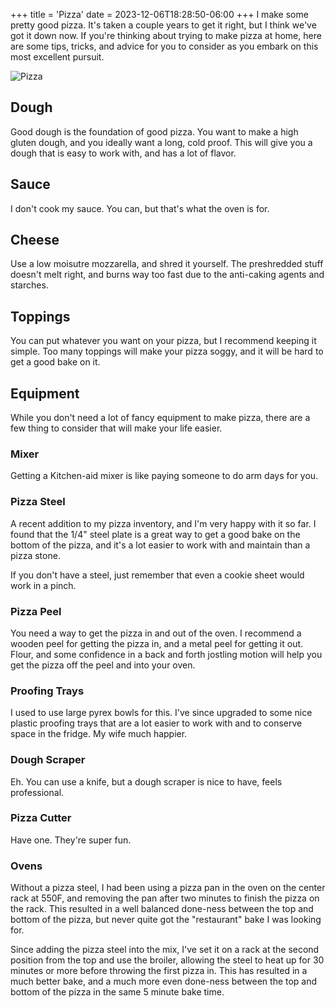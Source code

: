 +++
title = 'Pizza'
date = 2023-12-06T18:28:50-06:00
+++
I make some pretty good pizza. It's taken a couple years to get it right, but I think we've got it down now. If you're thinking about trying to make pizza at home, here are some tips, tricks, and advice for you to consider as you embark on this most excellent pursuit.

![Pizza](/images/Pizza/Dec-2023-1.jpg)

## Dough
Good dough is the foundation of good pizza. You want to make a high gluten dough, and you ideally want a long, cold proof. This will give you a dough that is easy to work with, and has a lot of flavor.

## Sauce
I don't cook my sauce. You can, but that's what the oven is for.

## Cheese
Use a low moisutre mozzarella, and shred it yourself. The preshredded stuff doesn't melt right, and burns way too fast due to the anti-caking agents and starches.

## Toppings
You can put whatever you want on your pizza, but I recommend keeping it simple. Too many toppings will make your pizza soggy, and it will be hard to get a good bake on it.

## Equipment

While you don't need a lot of fancy equipment to make pizza, there are a few thing to consider that will make your life easier.

### Mixer
Getting a Kitchen-aid mixer is like paying someone to do arm days for you.  

### Pizza Steel
A recent addition to my pizza inventory, and I'm very happy with it so far. I found that the 1/4" steel plate is a great way to get a good bake on the bottom of the pizza, and it's a lot easier to work with and maintain than a pizza stone.

If you don't have a steel, just remember that even a cookie sheet would work in a pinch. 

### Pizza Peel
You need a way to get the pizza in and out of the oven. I recommend a wooden peel for getting the pizza in, and a metal peel for getting it out. Flour, and some confidence in a back and forth jostling motion will help you get the pizza off the peel and into your oven.

### Proofing Trays
I used to use large pyrex bowls for this.  I've since upgraded to some nice plastic proofing trays that are a lot easier to work with and to conserve space in the fridge. My wife much happier.

### Dough Scraper
Eh. You can use a knife, but a dough scraper is nice to have, feels professional.

### Pizza Cutter
Have one. They're super fun.

### Ovens
Without a pizza steel, I had been using a pizza pan in the oven on the center rack at 550F, and removing the pan after two minutes to finish the pizza on the rack. This resulted in a well balanced done-ness between the top and bottom of the pizza, but never quite got the "restaurant" bake I was looking for. 

Since adding the pizza steel into the mix, I've set it on a rack at the second position from the top and use the broiler, allowing the steel to heat up for 30 minutes or more before throwing the first pizza in. This has resulted in a much better bake, and a much more even done-ness between the top and bottom of the pizza in the same 5 minute bake time.
